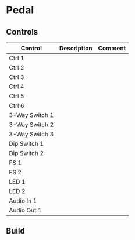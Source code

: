 # Pedal

## Controls

| Control | Description | Comment |
| --- | --- | --- |
| Ctrl 1 |  |  |
| Ctrl 2 |  |  |
| Ctrl 3 |  |  |
| Ctrl 4 |  |  |
| Ctrl 5 |  |  |
| Ctrl 6 |  |  |
| 3-Way Switch 1 |  |  |
| 3-Way Switch 2 |  |  |
| 3-Way Switch 3 |  |  |
| Dip Switch 1 |  |  |
| Dip Switch 2 |  |  |
| FS 1 |  |  |
| FS 2 |  |  |
| LED 1 |  |  |
| LED 2 |  | |
| Audio In 1 |  |   |
| Audio Out 1 |  |  |


## Build
